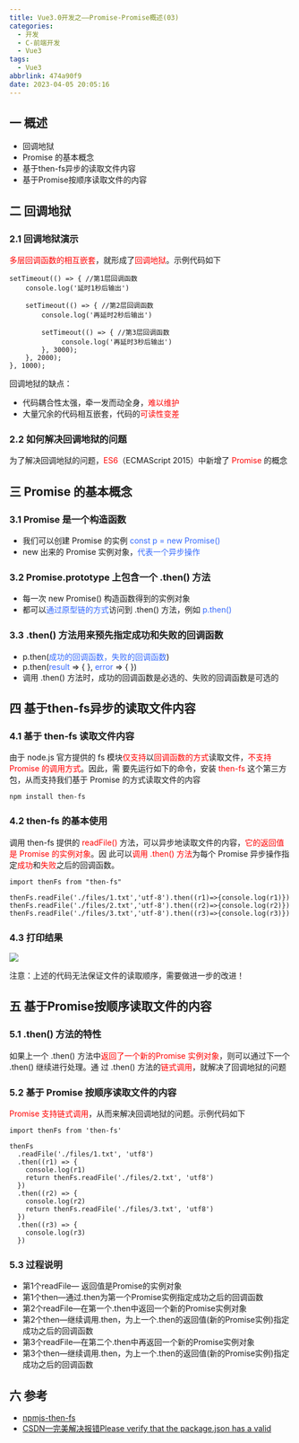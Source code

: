 ```yaml
---
title: Vue3.0开发之——Promise-Promise概述(03)
categories:
  - 开发
  - C-前端开发
  - Vue3
tags:
  - Vue3
abbrlink: 474a90f9
date: 2023-04-05 20:05:16
---
```

## 一 概述

* 回调地狱
* Promise 的基本概念
* 基于then-fs异步的读取文件内容
* 基于Promise按顺序读取文件的内容

<!--more-->

## 二 回调地狱

### 2.1 回调地狱演示

<font color=red>多层回调函数的相互嵌套</font>，就形成了<font color=red>回调地狱</font>。示例代码如下

```
setTimeout(() => { //第1层回调函数
    console.log('延时1秒后输出') 

    setTimeout(() => { //第2层回调函数
        console.log('再延时2秒后输出')   

        setTimeout(() => { //第3层回调函数
             console.log('再延时3秒后输出')
        }, 3000);
    }, 2000);
}, 1000);
```

回调地狱的缺点：

*  代码耦合性太强，牵一发而动全身，<font color=red>难以维护</font>
* 大量冗余的代码相互嵌套，代码的<font color=red>可读性变差</font>

### 2.2 如何解决回调地狱的问题

为了解决回调地狱的问题，<font color=red>ES6</font>（ECMAScript 2015）中新增了 <font color=red>Promise</font> 的概念

## 三 Promise 的基本概念

### 3.1 Promise 是一个构造函数

* 我们可以创建 Promise 的实例 <font color=#3469ff>const p = new Promise()</font>
* new 出来的 Promise 实例对象，<font color=#3469ff>代表一个异步操作</font>

### 3.2 Promise.prototype 上包含一个 .then() 方法

* 每一次 new Promise() 构造函数得到的实例对象
* 都可以<font color=#3469ff>通过原型链的方式</font>访问到 .then() 方法，例如 <font color=#3469ff>p.then()</font>

### 3.3  .then() 方法用来预先指定成功和失败的回调函数

* p.then(<font color=#3469ff>成功的回调函数，失败的回调函数</font>)
* p.then(<font color=#3469ff>result</font> => { }, <font color=#3469ff>error</font> => { })
* 调用 .then() 方法时，成功的回调函数是必选的、失败的回调函数是可选的

## 四 基于then-fs异步的读取文件内容

### 4.1 基于 then-fs 读取文件内容

由于 node.js 官方提供的 fs 模块<font color=red>仅支持</font>以<font color=red>回调函数的方式</font>读取文件，<font color=red>不支持Promise 的调用方式</font>。因此，需
要先运行如下的命令，安装 <font color=red>then-fs</font> 这个第三方包，从而支持我们基于 Promise 的方式读取文件的内容

```
npm install then-fs
```

### 4.2 then-fs 的基本使用

调用 then-fs 提供的 <font color=red>readFile()</font> 方法，可以异步地读取文件的内容，<font color=red>它的返回值是 Promise 的实例对象</font>。因
此可以<font color=red>调用 .then() 方法</font>为每个 Promise 异步操作指定<font color=red>成功</font>和<font color=red>失败</font>之后的回调函数。

```
import thenFs from "then-fs"

thenFs.readFile('./files/1.txt','utf-8').then((r1)=>{console.log(r1)})
thenFs.readFile('./files/2.txt','utf-8').then((r2)=>{console.log(r2)})
thenFs.readFile('./files/3.txt','utf-8').then((r3)=>{console.log(r3)})
```

### 4.3 打印结果

![][1]

注意：上述的代码无法保证文件的读取顺序，需要做进一步的改进！

## 五 基于Promise按顺序读取文件的内容

### 5.1 .then() 方法的特性

如果上一个 .then() 方法中<font color=red>返回了一个新的Promise 实例对象</font>，则可以通过下一个 .then() 继续进行处理。通
过 .then() 方法的<font color=red>链式调用</font>，就解决了回调地狱的问题

### 5.2 基于 Promise 按顺序读取文件的内容

<font color=red>Promise 支持链式调用</font>，从而来解决回调地狱的问题。示例代码如下

```
import thenFs from 'then-fs'

thenFs
  .readFile('./files/1.txt', 'utf8')
  .then((r1) => {
    console.log(r1)
    return thenFs.readFile('./files/2.txt', 'utf8')
  })
  .then((r2) => {
    console.log(r2)
    return thenFs.readFile('./files/3.txt', 'utf8')
  })
  .then((r3) => {
    console.log(r3)
  })

```

### 5.3 过程说明

* 第1个readFile— 返回值是Promise的实例对象
* 第1个then—通过.then为第一个Promise实例指定成功之后的回调函数
* 第2个readFile—在第一个.then中返回一个新的Promise实例对象
* 第2个then—继续调用.then，为上一个.then的返回值(新的Promise实例)指定成功之后的回调函数
* 第3个readFile—在第二个.then中再返回一个新的Promise实例对象
* 第3个then—继续调用.then，为上一个.then的返回值(新的Promise实例)指定成功之后的回调函数

## 六 参考

* [npmjs-then-fs](https://www.npmjs.com/package/then-fs)
* [CSDN—完美解决报错Please verify that the package.json has a valid](https://blog.csdn.net/m0_67265654/article/details/123395025)




[1]:https://jsd.onmicrosoft.cn/gh/PGzxc/CDN/blog-vue/vue3.0-day1-03-thenfs-print.png